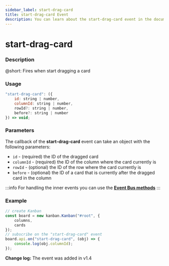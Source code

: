 ```yaml
---
sidebar_label: start-drag-card
title: start-drag-card Event
description: You can learn about the start-drag-card event in the documentation of the DHTMLX JavaScript Kanban library. Browse developer guides and API reference, try out code examples and live demos, and download a free 30-day evaluation version of DHTMLX Kanban.
---
```


# start-drag-card

### Description

@short: Fires when start dragging a card

### Usage

~~~jsx {}
"start-drag-card": ({
    id: string | number,
    columnId: string | number,
    rowId?: string | number,
    before?: string | number
}) => void;
~~~

### Parameters

The callback of the **start-drag-card** event can take an object with the following parameters:

- `id` - (required) the ID of the dragged card
- `columnId` - (required) the ID of the column where the card currently is
- `rowId` - (optional)  the ID of the row where the card currently is
- `before` - (optional) the ID of a card that is currently after the dragged card in the column

:::info
For handling the inner events you can use the [**Event Bus methods**](api/api_overview.md/#event-bus-methods)
:::

### Example

~~~jsx {7-9}
// create Kanban
const board = new kanban.Kanban("#root", {
	columns,
	cards
});
// subscribe on the "start-drag-card" event
board.api.on("start-drag-card", (obj) => {
	console.log(obj.columnId);
});
~~~

**Change log:** The event was added in v1.4